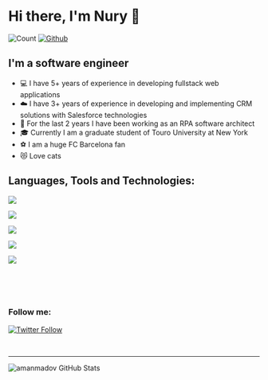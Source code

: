 # Hi there, I'm Nury 👋 


 ![Count](https://visitor-badge.laobi.icu/badge?page_id=amanmadov) 
 [![Github](https://img.shields.io/github/followers/amanmadov?label=Follow&style=social)](https://github.com/amanmadov) 




## I'm a software engineer 

- 💻  I have 5+ years of experience in developing fullstack web applications
- ☁️  I have 3+ years of experience in developing and implementing CRM solutions with Salesforce technologies
- 🤖  For the last 2 years I have been working as an RPA software architect
- 🎓  Currently I am a graduate student of Touro University at New York
- ⚽  I am a huge FC Barcelona fan
- 😻  Love cats


## Languages, Tools and Technologies:

<p align="left">
    <a href="https://skillicons.dev">
        <img src="https://skillicons.dev/icons?i=cs,js,ts,nodejs,express,react,redux,jquery" />
    </a>
</p>

<p align="left">
    <a href="https://skillicons.dev">
        <img src="https://skillicons.dev/icons?i=html,css,bootstrap,tailwind,webpack,babel,sass,jest" />
    </a>
</p>

<p align="left">
    <a href="https://skillicons.dev">
        <img src="https://skillicons.dev/icons?i=mongodb,mysql,postgres,redis,graphql,fastapi,postman,regex" />
    </a>
</p>

<p align="left">
    <a href="https://skillicons.dev">
        <img src="https://skillicons.dev/icons?i=git,github,githubactions,gitlab,docker,jenkins,kubernetes,linux" />
    </a>
</p>

<p align="left">
    <a href="https://skillicons.dev">
        <img src="https://skillicons.dev/icons?i=visualstudio,vscode,atom,xd,stackoverflow,devto,linkedin,twitter" />
    </a>
</p>


<br/>
<br/>
<br/>

### Follow me:

[![Twitter Follow](https://img.shields.io/twitter/follow/amanmadov?color=1DA1F2&logo=twitter&style=for-the-badge)](https://twitter.com/amanmadov)

<br/>


---------------------------------------------------------------------------------------------------------------
 

 
 
 

![amanmadov GitHub Stats](https://github-readme-stats.vercel.app/api?username=amanmadov&&show_icons=true&title_color=ffffff&icon_color=bb2acf&text_color=daf7dc&bg_color=151515)
 

